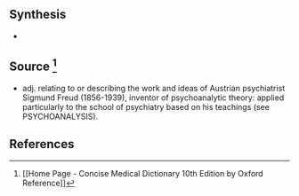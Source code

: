 ## Synthesis
- 
## Source [^1]
- adj. relating to or describing the work and ideas of Austrian psychiatrist Sigmund Freud (1856-1939), inventor of psychoanalytic theory: applied particularly to the school of psychiatry based on his teachings (see PSYCHOANALYSIS).
## References

[^1]: [[Home Page - Concise Medical Dictionary 10th Edition by Oxford Reference]]